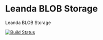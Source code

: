 # Leanda BLOB Storage

Leanda BLOB Storage

[![Build Status](https://travis-ci.org/ArqiSoft/blob-store.svg?branch=master)](https://travis-ci.org/ArqiSoft/blob-store)
